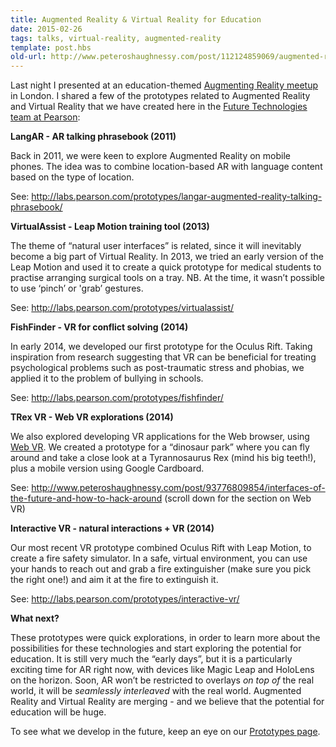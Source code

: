 ```yaml
---
title: Augmented Reality & Virtual Reality for Education
date: 2015-02-26
tags: talks, virtual-reality, augmented-reality
template: post.hbs
old-url: http://www.peteroshaughnessy.com/post/112124859069/augmented-reality-virtual-reality-for-education
---
```


Last night I presented at an education-themed [Augmenting Reality
meetup](http://www.meetup.com/Augmenting-Reality/events/218909620/) in
London. I shared a few of the prototypes related to Augmented Reality
and Virtual Reality that we have created here in the [Future
Technologies team at
Pearson](http://labs.pearson.com/prototypes/welcome-to-the-future-technologies-prototypes-page/):



**LangAR - AR talking phrasebook (2011)**

Back in 2011, we were keen to explore Augmented Reality on mobile
phones. The idea was to combine location-based AR with language content
based on the type of location.

See: <http://labs.pearson.com/prototypes/langar-augmented-reality-talking-phrasebook/>



**VirtualAssist - Leap Motion training tool (2013)**

The theme of “natural user interfaces” is related, since it will
inevitably become a big part of Virtual Reality. In 2013, we tried an
early version of the Leap Motion and used it to create a quick prototype
for medical students to practise arranging surgical tools on a tray. NB.
At the time, it wasn’t possible to use ‘pinch’ or 'grab’ gestures.

See: <http://labs.pearson.com/prototypes/virtualassist/>



**FishFinder - VR for conflict solving (2014)**

In early 2014, we developed our first prototype for the Oculus Rift.
Taking inspiration from research suggesting that VR can be beneficial
for treating psychological problems such as post-traumatic stress and
phobias, we applied it to the problem of bullying in schools.

See: <http://labs.pearson.com/prototypes/fishfinder/>



**TRex VR - Web VR explorations (2014)**

We also explored developing VR applications for the Web browser, using
[Web VR](http://www.cnet.com/news/firefox-virtual-reality-for-the-web/).
We created a prototype for a “dinosaur park” where you can fly around
and take a close look at a Tyrannosaurus Rex (mind his big teeth!), plus
a mobile version using Google Cardboard.

See: <http://www.peteroshaughnessy.com/post/93776809854/interfaces-of-the-future-and-how-to-hack-around> (scroll
down for the section on Web VR)



**Interactive VR - natural interactions + VR (2014)**

Our most recent VR prototype combined Oculus Rift with Leap Motion, to
create a fire safety simulator. In a safe, virtual environment, you can
use your hands to reach out and grab a fire extinguisher (make sure you
pick the right one!) and aim it at the fire to extinguish it.

See: <http://labs.pearson.com/prototypes/interactive-vr/>



**What next?**

These prototypes were quick explorations, in order to learn more about
the possibilities for these technologies and start exploring the
potential for education. It is still very much the “early days”, but it
is a particularly exciting time for AR right now, with devices like
Magic Leap and HoloLens on the horizon. Soon, AR won’t be restricted to
overlays *on top of* the real world, it will be *seamlessly interleaved*
with the real world. Augmented Reality and Virtual Reality are merging -
and we believe that the potential for education will be huge.

To see what we develop in the future, keep an eye on our [Prototypes
page](http://labs.pearson.com/prototypes/).

